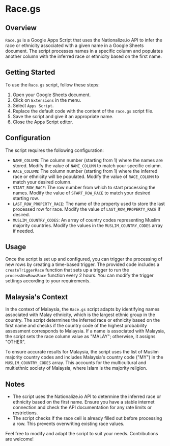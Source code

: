# Race.gs

## Overview
`Race.gs` is a Google Apps Script that uses the Nationalize.io API to infer the race or ethnicity associated with a given name in a Google Sheets document. The script processes names in a specific column and populates another column with the inferred race or ethnicity based on the first name.

## Getting Started
To use the `Race.gs` script, follow these steps:

1. Open your Google Sheets document.
2. Click on `Extensions` in the menu.
3. Select `Apps Script`.
4. Replace the default code with the content of the `race.gs` script file.
5. Save the script and give it an appropriate name.
6. Close the Apps Script editor.

## Configuration
The script requires the following configuration:

- `NAME_COLUMN`: The column number (starting from 1) where the names are stored. Modify the value of `NAME_COLUMN` to match your specific column.
- `RACE_COLUMN`: The column number (starting from 1) where the inferred race or ethnicity will be populated. Modify the value of `RACE_COLUMN` to match your desired column.
- `START_ROW_RACE`: The row number from which to start processing the names. Modify the value of `START_ROW_RACE` to match your desired starting row.
- `LAST_ROW_PROPERTY_RACE`: The name of the property used to store the last processed row for race. Modify the value of `LAST_ROW_PROPERTY_RACE` if desired.
- `MUSLIM_COUNTRY_CODES`: An array of country codes representing Muslim majority countries. Modify the values in the `MUSLIM_COUNTRY_CODES` array if needed.

## Usage
Once the script is set up and configured, you can trigger the processing of new rows by creating a time-based trigger. The provided code includes a `createTriggerRace` function that sets up a trigger to run the `processNewRowsRace` function every 2 hours. You can modify the trigger settings according to your requirements.

## Malaysia's Context
In the context of Malaysia, the `Race.gs` script adapts by identifying names associated with Malay ethnicity, which is the largest ethnic group in the country. The script determines the inferred race or ethnicity based on the first name and checks if the country code of the highest probability assessment corresponds to Malaysia. If a name is associated with Malaysia, the script sets the race column value as "MALAY"; otherwise, it assigns "OTHER".

To ensure accurate results for Malaysia, the script uses the list of Muslim majority country codes and includes Malaysia's country code ("MY") in the `MUSLIM_COUNTRY_CODES` array. This accounts for the multicultural and multiethnic society of Malaysia, where Islam is the majority religion.

## Notes
- The script uses the Nationalize.io API to determine the inferred race or ethnicity based on the first name. Ensure you have a stable internet connection and check the API documentation for any rate limits or restrictions.
- The script checks if the race cell is already filled out before processing a row. This prevents overwriting existing race values.

Feel free to modify and adapt the script to suit your needs. Contributions are welcome!
